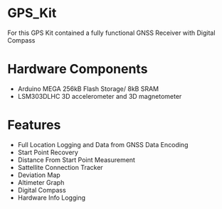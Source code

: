 # GPS_Kit

For this GPS Kit contained a fully functional GNSS Receiver with Digital Compass

# Hardware Components

* Arduino MEGA 256kB Flash Storage/ 8kB SRAM
* LSM303DLHC 3D accelerometer and 3D magnetometer

# Features

* Full Location Logging and Data from GNSS Data Encoding
* Start Point Recovery
* Distance From Start Point Measurement
* Sattellite Connection Tracker
* Deviation Map
* Altimeter Graph
* Digital Compass
* Hardware Info Logging
